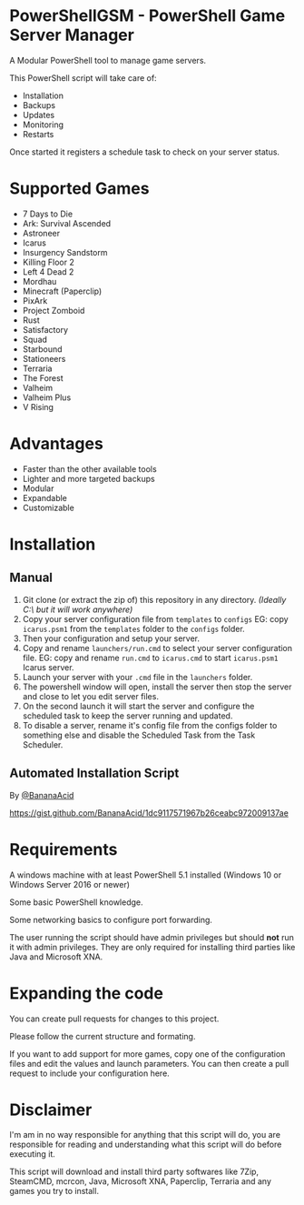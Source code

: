 # PowerShellGSM - PowerShell Game Server Manager

A Modular PowerShell tool to manage game servers.

This PowerShell script will take care of:

- Installation
- Backups
- Updates
- Monitoring
- Restarts

Once started it registers a schedule task to check on your server status.

# Supported Games

- 7 Days to Die
- Ark: Survival Ascended
- Astroneer
- Icarus
- Insurgency Sandstorm
- Killing Floor 2
- Left 4 Dead 2
- Mordhau
- Minecraft (Paperclip)
- PixArk
- Project Zomboid
- Rust
- Satisfactory
- Squad
- Starbound
- Stationeers
- Terraria
- The Forest
- Valheim
- Valheim Plus
- V Rising

# Advantages

- Faster than the other available tools
- Lighter and more targeted backups
- Modular
- Expandable
- Customizable

# Installation

## Manual

1. Git clone (or extract the zip of) this repository in any directory. _(Ideally C:\ but it will work anywhere)_
2. Copy your server configuration file from `templates` to `configs`
   EG: copy `icarus.psm1` from the `templates` folder to the `configs` folder.
3. Then your configuration and setup your server.
4. Copy and rename `launchers/run.cmd` to select your server configuration file.
   EG: copy and rename `run.cmd` to `icarus.cmd` to start `icarus.psm1` Icarus server.
5. Launch your server with your `.cmd` file in the `launchers` folder.
6. The powershell window will open, install the server then stop the server and close to let you edit server files.
7. On the second launch it will start the server and configure the scheduled task to keep the server running and updated.
8. To disable a server, rename it's config file from the configs folder to something else and disable the Scheduled Task from the Task Scheduler.

## Automated Installation Script

By [@BananaAcid](https://github.com/BananaAcid/)

https://gist.github.com/BananaAcid/1dc9117571967b26ceabc972009137ae

# Requirements

A windows machine with at least PowerShell 5.1 installed (Windows 10 or Windows Server 2016 or newer)

Some basic PowerShell knowledge.

Some networking basics to configure port forwarding.

The user running the script should have admin privileges but should **not** run it with admin privileges.
They are only required for installing third parties like Java and Microsoft XNA.

# Expanding the code

You can create pull requests for changes to this project.

Please follow the current structure and formating.

If you want to add support for more games, copy one of the configuration files and edit the values and launch parameters.
You can then create a pull request to include your configuration here.

# Disclaimer

I'm am in no way responsible for anything that this script will do, you are responsible for reading and understanding what this script will do before executing it.

This script will download and install third party softwares like 7Zip, SteamCMD, mcrcon, Java, Microsoft XNA, Paperclip, Terraria and any games you try to install.
